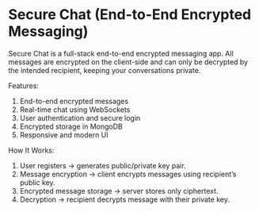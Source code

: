 # Secure Chat (End-to-End Encrypted Messaging)
Secure Chat is a full-stack end-to-end encrypted messaging app. All messages are encrypted on the client-side and can only be decrypted by the intended recipient, keeping your conversations private.

Features:
1. End-to-end encrypted messages
2. Real-time chat using WebSockets
3. User authentication and secure login
4. Encrypted storage in MongoDB
5. Responsive and modern UI

How It Works:
1. User registers → generates public/private key pair.
2. Message encryption → client encrypts messages using recipient’s public key.
3. Encrypted message storage → server stores only ciphertext.
4. Decryption → recipient decrypts message with their private key.
